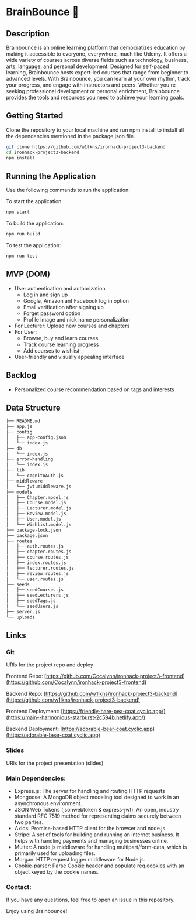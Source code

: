 # BrainBounce 🧠


## Description

Brainbounce is an online learning platform that democratizes education by making it accessible to everyone, everywhere, much like Udemy. It offers a wide variety of courses across diverse fields such as technology, business, arts, language, and personal development. Designed for self-paced learning, Brainbounce hosts expert-led courses that range from beginner to advanced levels. With Brainbounce, you can learn at your own rhythm, track your progress, and engage with instructors and peers. Whether you're seeking professional development or personal enrichment, Brainbounce provides the tools and resources you need to achieve your learning goals. 

## Getting Started
Clone the repository to your local machine and run npm install to install all the dependencies mentioned in the package.json file.

```bash
git clone https://github.com/w1lkns/ironhack-project3-backend
cd ironhack-project3-backend
npm install
```

## Running the Application
Use the following commands to run the application:

To start the application:
```bash
npm start
```
To build the application:
```bash
npm run build
```
To test the application:
```bash
npm run test
```

## MVP (DOM)

- User authentication and authorization
  - Log in and sign up
  - Google, Amazon anf Facebook log in option
  - Email verification after signing up
  - Forget password option
  - Profile image and nick name personalization
- For Lecturer: Upload new courses and chapters
- For User: 
  - Browse, buy and learn courses 
  - Track course learning progress
  - Add courses to wishlist
- User-friendly and visually appealing interface

## Backlog
- Personalized course recommendation based on tags and interests

## Data Structure

```bash
├── README.md
├── app.js
├── config
│   ├── app-config.json
│   └── index.js
├── db
│   └── index.js
├── error-handling
│   └── index.js
├── lib
│   └── cognitoAuth.js
├── middleware
│   └── jwt.middleware.js
├── models
│   ├── Chapter.model.js
│   ├── Course.model.js
│   ├── Lecturer.model.js
│   ├── Review.model.js
│   ├── User.model.js
│   └── Wishlist.model.js
├── package-lock.json
├── package.json
├── routes
│   ├── auth.routes.js
│   ├── chapter.routes.js
│   ├── course.routes.js
│   ├── index.routes.js
│   ├── lecturer.routes.js
│   ├── review.routes.js
│   └── user.routes.js
├── seeds
│   ├── seedCourses.js
│   ├── seedLecturers.js
│   ├── seedTags.js
│   └── seedUsers.js
├── server.js
└── uploads
```


## Links

### Git
URls for the project repo and deploy

Frontend Repo: [https://github.com/Cocalynn/ironhack-project3-frontend](https://github.com/Cocalynn/ironhack-project3-frontend)

Backend Repo: [https://github.com/w1lkns/ironhack-project3-backend](https://github.com/w1lkns/ironhack-project3-backend)

Frontend Deployment: [https://friendly-hare-pea-coat.cyclic.app/](https://main--harmonious-starburst-2c594b.netlify.app/)

Backend Deployment: [https://adorable-bear-coat.cyclic.app](https://adorable-bear-coat.cyclic.app)

### Slides
URls for the project presentation (slides)


### Main Dependencies: 
- Express.js: The server for handling and routing HTTP requests
- Mongoose: A MongoDB object modeling tool designed to work in an asynchronous environment.
- JSON Web Tokens (jsonwebtoken & express-jwt): An open, industry standard RFC 7519 method for representing claims securely between two parties.
- Axios: Promise-based HTTP client for the browser and node.js.
- Stripe: A set of tools for building and running an internet business. It helps with handling payments and managing businesses online.
- Multer: A node.js middleware for handling multipart/form-data, which is primarily used for uploading files.
- Morgan: HTTP request logger middleware for Node.js.
- Cookie-parser: Parse Cookie header and populate req.cookies with an object keyed by the cookie names.


### Contact: 

If you have any questions, feel free to open an issue in this repository.

Enjoy using Brainbounce!

